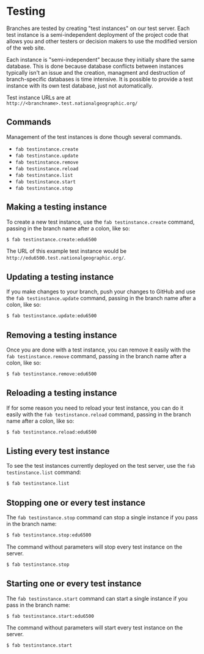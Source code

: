 # Testing

Branches are tested by creating "test instances" on our test server. Each test
instance is a semi-independent deployment of the project code that allows you and
other testers or decision makers to use the modified version of the web site.

Each instance is "semi-independent" because they initially share the same database.
This is done because database conflicts between instances typically isn't an issue
and the creation, managment and destruction of branch-specific databases is
time intensive. It is possible to provide a test instance with its own test database, just not automatically.

Test instance URLs are at ``http://<branchname>.test.nationalgeographic.org/``

## Commands

Management of the test instances is done though several commands.

- `fab testinstance.create`
- `fab testinstance.update`
- `fab testinstance.remove`
- `fab testinstance.reload`
- `fab testinstance.list`
- `fab testinstance.start`
- `fab testinstance.stop`

## Making a testing instance

To create a new test instance, use the `fab testinstance.create` command, passing in the branch name after a colon, like so:

```bash
$ fab testinstance.create:edu6500
```

The URL of this example test instance would be ``http://edu6500.test.nationalgeographic.org/``.


## Updating a testing instance

If you make changes to your branch, push your changes to GitHub and use the ``fab testinstance.update`` command, passing in the branch name after a colon, like so:

```bash
$ fab testinstance.update:edu6500
```

## Removing a testing instance

Once you are done with a test instance, you can remove it easily with the ``fab testinstance.remove`` command, passing in the branch name after a colon, like so:

```bash
$ fab testinstance.remove:edu6500
```

## Reloading a testing instance

If for some reason you need to reload your test instance, you can do it easily with the ``fab testinstance.reload`` command, passing in the branch name after a colon, like so:

```bash
$ fab testinstance.reload:edu6500
```

## Listing every test instance

To see the test instances currently deployed on the test server, use the ``fab testinstance.list`` command:

```bash
$ fab testinstance.list
```

## Stopping one or every test instance

The ``fab testinstance.stop`` command can stop a single instance if you pass in the branch name:

```bash
$ fab testinstance.stop:edu6500
```

The command without parameters will stop every test instance on the server.

```bash
$ fab testinstance.stop
```

## Starting one or every test instance

The ``fab testinstance.start`` command can start a single instance if you pass in the branch name:

```bash
$ fab testinstance.start:edu6500
```

The command without parameters will start every test instance on the server.

```bash
$ fab testinstance.start
```
